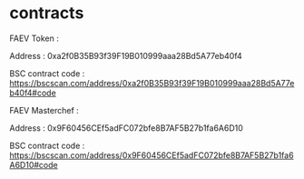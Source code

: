 # contracts

FAEV Token : 

Address : 0xa2f0B35B93f39F19B010999aaa28Bd5A77eb40f4

BSC contract code : https://bscscan.com/address/0xa2f0B35B93f39F19B010999aaa28Bd5A77eb40f4#code

FAEV Masterchef : 

Address : 0x9F60456CEf5adFC072bfe8B7AF5B27b1fa6A6D10

BSC contract code : https://bscscan.com/address/0x9F60456CEf5adFC072bfe8B7AF5B27b1fa6A6D10#code

